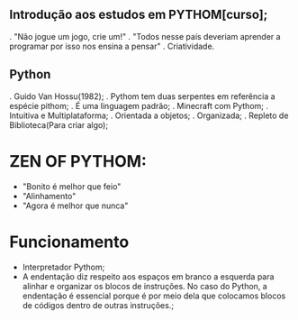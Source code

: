 ## Introdução aos estudos em PYTHOM[curso];
. "Não jogue um jogo, crie um!"
. "Todos nesse país deveriam aprender a programar
por isso nos ensina a pensar"
. Criatividade.
## Python 
. Guido Van Hossu(1982);
. Pythom tem duas serpentes em referência a espécie pithom;
. É uma linguagem padrão;
. Minecraft com Pythom;
. Intuitiva e Multiplataforma;
. Orientada a objetos;
. Organizada;
. Repleto de Biblioteca(Para criar algo);
# ZEN OF PYTHOM:
- "Bonito é melhor que feio"
- "Alinhamento"
- "Agora é melhor que nunca"
# Funcionamento
- Interpretador Pythom;
-  A endentação diz respeito
aos espaços em branco a esquerda para alinhar e organizar os blocos de instruções. No
caso do Python, a endentação é essencial porque é por meio dela que colocamos blocos de
códigos dentro de outras instruções.;